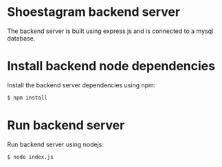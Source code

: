 # Shoestagram backend server
The backend server is built using express js and is connected to a mysql database.


# Install backend node dependencies
Install the backend server dependencies using npm:

```sh
$ npm install
```

# Run backend server
Run backend server using nodejs:

```sh
$ node index.js
```
